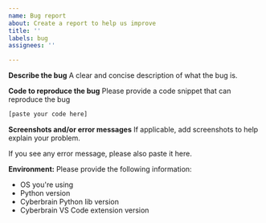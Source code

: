 ```yaml
---
name: Bug report
about: Create a report to help us improve
title: ''
labels: bug
assignees: ''

---
```


**Describe the bug**
A clear and concise description of what the bug is.

**Code to reproduce the bug**
Please provide a code snippet that can reproduce the bug
```python
[paste your code here]
```

**Screenshots and/or error messages**
If applicable, add screenshots to help explain your problem.

If you see any error message, please also paste it here.

**Environment:**
Please provide the following information:
- OS you're using
- Python version
- Cyberbrain Python lib version
- Cyberbrain VS Code extension version
